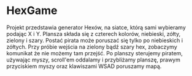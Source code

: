 # HexGame

Projekt przedstawia generator Hexów, na siatce, którą sami wybieramy podając X i Y. Plansza składa się z czterech kolorów, niebieski, zółty, zielony i szary. Postać pirata może poruszać się tylko po niebieskich i zółtych. Przy próbie wejścia na zielony bądź szary hex, zobaczymy komunikat że nie możemy tam przejść. Po planszy sterujemy piratem, używając myszy, scroll'em oddalamy i przybliżamy planszę, prawym przyciskiem myszy oraz klawiszami WSAD poruszamy mapą.

